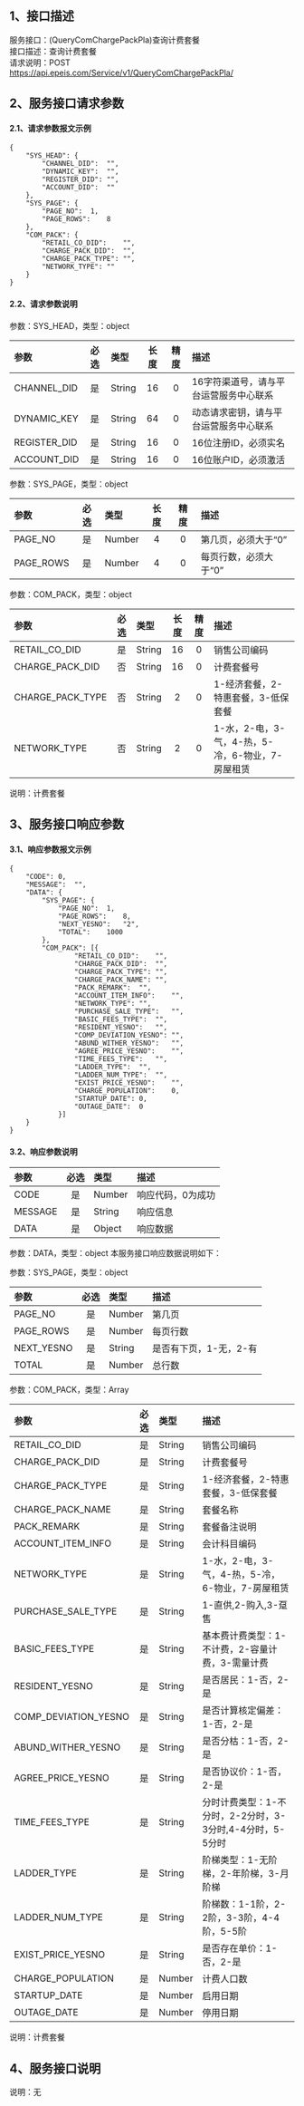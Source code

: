 ## 1、接口描述  
服务接口：(QueryComChargePackPla)查询计费套餐  
接口描述：查询计费套餐  
请求说明：POST https://api.epeis.com/Service/v1/QueryComChargePackPla/  
  
## 2、服务接口请求参数  
#### 2.1、请求参数报文示例  
~~~  
{
	"SYS_HEAD":	{
		"CHANNEL_DID":	"",
		"DYNAMIC_KEY":	"",
		"REGISTER_DID":	"",
		"ACCOUNT_DID":	""
	},
	"SYS_PAGE":	{
		"PAGE_NO":	1,
		"PAGE_ROWS":	8
	},
	"COM_PACK":	{
		"RETAIL_CO_DID":	"",
		"CHARGE_PACK_DID":	"",
		"CHARGE_PACK_TYPE":	"",
		"NETWORK_TYPE":	""
	}
}  
~~~  
#### 2.2、请求参数说明  
参数：SYS_HEAD，类型：object  
  
| 参数 | 必选 | 类型 | 长度 | 精度 | 描述 |  
| :----------------- | :----: | :-------- | :----: | :----: | :---------------- |  
| CHANNEL_DID | 是 | String | 16 | 0 | 16字符渠道号，请与平台运营服务中心联系 |  
| DYNAMIC_KEY | 是 | String | 64 | 0 | 动态请求密钥，请与平台运营服务中心联系 |  
| REGISTER_DID      |  是  | String   | 16 | 0 | 16位注册ID，必须实名 |  
| ACCOUNT_DID       |  是  | String   | 16 | 0 | 16位账户ID，必须激活 |  
  
参数：SYS_PAGE，类型：object  
  
| 参数 | 必选 | 类型 | 长度 | 精度 | 描述 |  
| :----------------- | :----: | :-------- | :----: | :----: | :---------------- |  
| PAGE_NO       |  是  | Number   | 4 | 0 | 第几页，必须大于“0” |  
| PAGE_ROWS     |  是  | Number   | 4 | 0 | 每页行数，必须大于“0” |  
  
参数：COM_PACK，类型：object  
  
| 参数              | 必选 | 类型     | 长度 | 精度 | 描述             |  
| :----------------- | :----: | :-------- | :----: | :----: | :---------------- |  
| RETAIL_CO_DID |  是  | String   | 16 | 0 | 销售公司编码 |  
| CHARGE_PACK_DID |  否  | String   | 16 | 0 | 计费套餐号 |  
| CHARGE_PACK_TYPE |  否  | String   | 2 | 0 | 1-经济套餐，2-特惠套餐，3-低保套餐 |  
| NETWORK_TYPE |  否  | String   | 2 | 0 | 1-水，2-电，3-气，4-热，5-冷，6-物业，7-房屋租赁 |  
  
说明：计费套餐  
  
## 3、服务接口响应参数  
#### 3.1、响应参数报文示例  
~~~  
{
	"CODE":	0,
	"MESSAGE":	"",
	"DATA":	{
		"SYS_PAGE":	{
			"PAGE_NO":	1,
			"PAGE_ROWS":	8,
			"NEXT_YESNO":	"2",
			"TOTAL":	1000
		},
		"COM_PACK":	[{
				"RETAIL_CO_DID":	"",
				"CHARGE_PACK_DID":	"",
				"CHARGE_PACK_TYPE":	"",
				"CHARGE_PACK_NAME":	"",
				"PACK_REMARK":	"",
				"ACCOUNT_ITEM_INFO":	"",
				"NETWORK_TYPE":	"",
				"PURCHASE_SALE_TYPE":	"",
				"BASIC_FEES_TYPE":	"",
				"RESIDENT_YESNO":	"",
				"COMP_DEVIATION_YESNO":	"",
				"ABUND_WITHER_YESNO":	"",
				"AGREE_PRICE_YESNO":	"",
				"TIME_FEES_TYPE":	"",
				"LADDER_TYPE":	"",
				"LADDER_NUM_TYPE":	"",
				"EXIST_PRICE_YESNO":	"",
				"CHARGE_POPULATION":	0,
				"STARTUP_DATE":	0,
				"OUTAGE_DATE":	0
			}]
	}
}  
~~~  
#### 3.2、响应参数说明  
  
| 参数              | 必选 | 类型     | 描述             |  
| :----------------- | :----: | :-------- | :---------------- |  
| CODE | 是 | Number | 响应代码，0为成功 |  
| MESSAGE | 是 | String | 响应信息 |  
| DATA | 是 | Object | 响应数据 |  
  
参数：DATA，类型：object 本服务接口响应数据说明如下：  
  
参数：SYS_PAGE，类型：object  
  
| 参数              | 必选 | 类型     | 描述             |  
| :----------------- | :----: | :-------- | :---------------- |  
| PAGE_NO       |  是  | Number   | 第几页 |  
| PAGE_ROWS     |  是  | Number   | 每页行数 |  
| NEXT_YESNO    |  是  | String   | 是否有下页，1-无，2-有 |  
| TOTAL         |  是  | Number   | 总行数 |  
  
参数：COM_PACK，类型：Array  
  

| 参数              | 必选 | 类型     | 描述             |  
| :----------------- | :----: | :-------- | :---------------- |  
| RETAIL_CO_DID |  是  | String   | 销售公司编码 |  
| CHARGE_PACK_DID |  是  | String   | 计费套餐号 |  
| CHARGE_PACK_TYPE |  是  | String   | 1-经济套餐，2-特惠套餐，3-低保套餐 |  
| CHARGE_PACK_NAME |  是  | String   | 套餐名称 |  
| PACK_REMARK |  是  | String   | 套餐备注说明 |  
| ACCOUNT_ITEM_INFO |  是  | String   | 会计科目编码 |  
| NETWORK_TYPE |  是  | String   | 1-水，2-电，3-气，4-热，5-冷，6-物业，7-房屋租赁 |  
| PURCHASE_SALE_TYPE |  是  | String   | 1-直供,2-购入,3-趸售 |  
| BASIC_FEES_TYPE |  是  | String   | 基本费计费类型：1-不计费，2-容量计费，3-需量计费 |  
| RESIDENT_YESNO |  是  | String   | 是否居民：1-否，2-是 |  
| COMP_DEVIATION_YESNO |  是  | String   | 是否计算核定偏差：1-否，2-是 |  
| ABUND_WITHER_YESNO |  是  | String   | 是否分枯：1-否，2-是 |  
| AGREE_PRICE_YESNO |  是  | String   | 是否协议价：1-否，2-是 |  
| TIME_FEES_TYPE |  是  | String   | 分时计费类型：1-不分时，2-2分时，3-3分时,4-4分时，5-5分时 |  
| LADDER_TYPE |  是  | String   | 阶梯类型：1-无阶梯，2-年阶梯，3-月阶梯 |  
| LADDER_NUM_TYPE |  是  | String   | 阶梯数：1-1阶，2-2阶，3-3阶，4-4阶，5-5阶 |  
| EXIST_PRICE_YESNO |  是  | String   | 是否存在单价：1-否，2-是 |  
| CHARGE_POPULATION |  是  | Number   | 计费人口数 |  
| STARTUP_DATE |  是  | Number   | 启用日期 |  
| OUTAGE_DATE |  是  | Number   | 停用日期 |  
  
说明：计费套餐  
## 4、服务接口说明  
说明：无  
